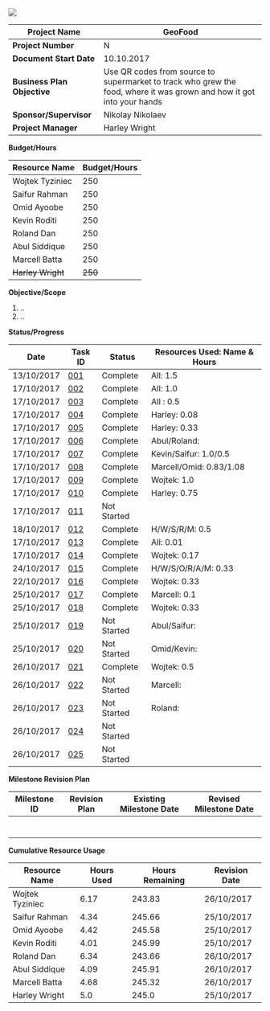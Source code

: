 <img src="http://doc.gold.ac.uk/~wtyzi001/banner.png">

| **Project Name** | **GeoFood** |
| --- | --- |
| **Project Number** | N |
| **Document Start Date** | 10.10.2017 |
| **Business Plan Objective** | Use QR codes from source to supermarket to track who grew the food, where it was grown and how it got into your hands |
| **Sponsor/Supervisor** | Nikolay Nikolaev |
| **Project Manager** | Harley Wright |

**Budget/Hours**

| **Resource Name** | **Budget/Hours** |
| --- | --- |
| Wojtek Tyziniec | 250  |
| Saifur Rahman | 250 |
| Omid Ayoobe | 250 |
| Kevin Roditi | 250 |
| Roland Dan | 250 |
| Abul Siddique | 250 |
| Marcell Batta | 250 |
| <del>Harley Wright | <del> 250  |


**Objective/Scope**

1. ..
2. ..

**Status/Progress**

| **Date** | **Task ID** | **Status** | **Resources Used: Name &amp; Hours** |
| --- | --- | --- | --- |
| 13/10/2017 | [001](https://trello.com/c/kxpiL0IL/33-001-external-group-meeting) | Complete | All: 1.5|
| 17/10/2017 | [002](https://trello.com/c/4pLoQD2g/34-002-week-3-lab) | Complete | All: 1.0|
| 17/10/2017 | [003](https://trello.com/c/PqpkoIDO/27-markdown) | Complete | All : 0.5 |
| 17/10/2017 | [004](https://trello.com/c/YDeKTedu/32-004-book-meeting-with-nickolay) | Complete | Harley: 0.08 |
| 17/10/2017 | [005](https://trello.com/c/tj0tDJlu/35-005-format-and-fill-out-readmemd) | Complete | Harley: 0.33 |
| 17/10/2017 | [006](https://trello.com/c/P0XjnUmJ/36-006-draft-personas) | Complete | Abul/Roland: | 0.75/2.5
| 17/10/2017 | [007](https://trello.com/c/WqhfhAUy/37-007-consider-stakeholders) | Complete | Kevin/Saifur: 1.0/0.5 |
| 17/10/2017 | [008](https://trello.com/c/lezoIegj/38-008-draft-potential-user-base) | Complete | Marcell/Omid: 0.83/1.08 |
| 17/10/2017 | [009](https://trello.com/c/TYVVXdH5/39-009-confirm-information-handled-and-where-it-comes-from) | Complete | Wojtek: 1.0 |
| 17/10/2017 | [010](https://trello.com/c/zcU9BYgJ/40-010-sketch-preliminary-use-case-diagram-and-use-scenarios) | Complete | Harley: 0.75 |
| 17/10/2017 | [011](https://trello.com/c/wjrnzeCr/41-011-use-the-scenarios-from-010-to-produce-a-full-activity-diagram) | Not Started |  |
| 18/10/2017 | [012](https://trello.com/c/o5CQ5RA5/42-012-meeting-with-nikolay) | Complete | H/W/S/R/M: 0.5 |
| 17/10/2017 | [013](https://trello.com/c/q1j4DXaD/43-install-slack-on-your-mobile-phone) | Complete | All: 0.01 |
| 17/10/2017 | [014](https://trello.com/c/iFpiuI0A/44-014-make-a-temporary-banner-image-for-the-repo-on-github) | Complete | Wojtek: 0.17 |
| 24/10/2017 | [015](https://trello.com/c/SfQj6QBn/45-015-meeting-with-nikolay) | Complete | H/W/S/O/R/A/M: 0.33|
| 22/10/2017 | [016](https://trello.com/c/F0GGNVa2/46-016-combine-tasks-006-007-008-009-010-011-into-one-document-which-well-bring-to-the-meeting-with-nikolay) | Complete | Wojtek: 0.33 |
| 25/10/2017 | [017](https://trello.com/c/wfGDN1zC/47-017-ask-nick-about-weekly-reports) | Complete | Marcell: 0.1 |
| 25/10/2017 | [018](https://trello.com/c/ZjtQnaZa/48-018-update-progress-tracking-form) | Complete | Wojtek: 0.33 |
| 25/10/2017 | [019](https://trello.com/c/qQnokfFZ/49-019-look-for-any-regulations-and-standards-that-will-constrain-the-concept-eg-think-about-product-labels) | Not Started | Abul/Saifur: |
| 25/10/2017 | [020](https://trello.com/c/jh6HApE8/50-020-search-for-competing-products-directly-and-from-reviews-trade-sites-press-reviews-and-customer-reviews) | Not Started | Omid/Kevin: |
| 26/10/2017 | [021](https://trello.com/c/FHbDTZFh/51-021-create-a-more-detailed-use-case-diagram-for-geofood-non-consumer-mobile-app) | Complete | Wojtek: 0.5 |
| 26/10/2017 | [022](https://trello.com/c/l8eqxxHH/52-022-based-on-the-task-021-create-a-more-detailed-use-case-diagram-for-geofood-consumer-mobile-app) | Not Started | Marcell: |
| 26/10/2017 | [023](https://trello.com/c/lKUMfF49/53-023-based-on-the-task-021-create-a-more-detailed-use-case-diagram-for-geofood-website) | Not Started | Roland: |
| 26/10/2017 | [024](https://trello.com/c/cJ8cW9QP/54-024-create-a-more-detailed-use-case-diagram-for-geofood-database) | Not Started |  |
| 26/10/2017 | [025](https://trello.com/c/Rn93bgyV/55-025-merge-all-diagrams-into-one-document) | Not Started |  |


**Milestone Revision Plan**

| **Milestone ID** | **Revision Plan** | **Existing Milestone Date** | **Revised Milestone Date** |
| --- | --- | --- | --- |
|   |   |   |   |
|   |   |   |   |
|   |   |   |   |
|   |   |   |   |
|   |   |   |   |
|   |   |   |   |
|   |   |   |   |

**Cumulative Resource Usage**

| **Resource Name** | **Hours Used** | **Hours Remaining** | **Revision Date** |
| --- | --- | --- | --- |
| Wojtek Tyziniec | 6.17 | 243.83 | 26/10/2017 |
| Saifur Rahman | 4.34 | 245.66 | 25/10/2017 |
| Omid Ayoobe | 4.42 | 245.58 | 25/10/2017 |
| Kevin Roditi | 4.01 | 245.99 | 25/10/2017 |
| Roland Dan | 6.34 | 243.66 | 26/10/2017 |
| Abul Siddique | 4.09 | 245.91 | 26/10/2017 |
| Marcell Batta | 4.68 | 245.32 | 26/10/2017 |
| Harley Wright | 5.0 | 245.0 | 25/10/2017 |

